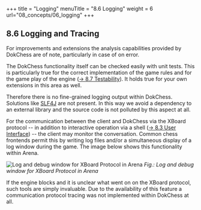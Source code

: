 +++
title = "Logging"
menuTitle = "8.6 Logging"
weight = 6
url="08_concepts/06_logging"
+++

## 8.6 Logging and Tracing

For improvements and extensions the analysis capabilities provided by DokChess are of note, particularly in case of on error.

The DokChess functionality itself can be checked easily with unit tests. This is particularly true for the correct implementation of the game rules and for the game play of the engine ([→ 8.7 Testability](/en/08_concepts/07_testability/)).
It holds true for your own extensions in this area as well.

Therefore there is no fine-grained logging output within DokChess. Solutions like [SLF4J](https://www.slf4j.org) are not present.
In this way we avoid a dependency to an external library and the source code is not polluted by this aspect at all.

For the communication between the client and DokChess via the XBoard protocol -- in addition to interactive operation via a shell ([→ 8.3 User Interface](/en/08_concepts/03_userinterface/)) -- the client may monitor the conversation.
Common chess frontends permit this by writing log files and/or a simultaneous display of a log window during the game. The image below shows this functionality within Arena.


![Log and debug window for XBoard Protocol in Arena](/images/en/08_xx_ArenaEngineDebug.png)
*Fig.: Log and debug window for XBoard Protocol in Arena*

If the engine blocks and it is unclear what went on on the XBoard protocol, such tools are simply invaluable.
Due to the availability of this feature a communication protocol tracing was not implemented within DokChess at all.
